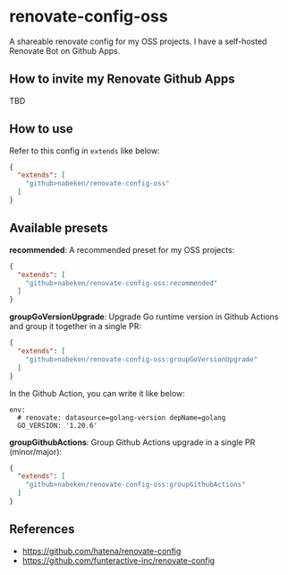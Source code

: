 # renovate-config-oss

A shareable renovate config for my OSS projects. I have a self-hosted Renovate Bot on Github Apps.

## How to invite my Renovate Github Apps

TBD

## How to use

Refer to this config in `extends` like below:
```json
{
  "extends": [
    "github>nabeken/renovate-config-oss"
  ]
}
```

## Available presets

**recommended**: A recommended preset for my OSS projects:
```json
{
  "extends": [
    "github>nabeken/renovate-config-oss:recommended"
  ]
}
```

**groupGoVersionUpgrade**: Upgrade Go runtime version in Github Actions and group it together in a single PR:
```json
{
  "extends": [
    "github>nabeken/renovate-config-oss:groupGoVersionUpgrade"
  ]
}
```

In the Github Action, you can write it like below:
```
env:
  # renovate: datasource=golang-version depName=golang
  GO_VERSION: '1.20.6'
```

**groupGithubActions**: Group Github Actions upgrade in a single PR (minor/major):
```json
{
  "extends": [
    "github>nabeken/renovate-config-oss:groupGithubActions"
  ]
}
```

## References

- https://github.com/hatena/renovate-config
- https://github.com/funteractive-inc/renovate-config
